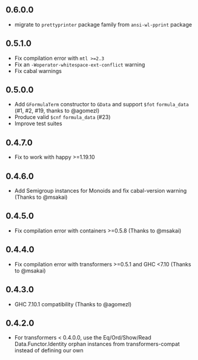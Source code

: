 ## 0.6.0.0

* migrate to `prettyprinter` package family from `ansi-wl-pprint` package

## 0.5.1.0

* Fix compilation error with `mtl >=2.3`
* Fix an `-Woperator-whitespace-ext-conflict` warning
* Fix cabal warnings

## 0.5.0.0

* Add `GFormulaTerm` constructor to `GData` and support `$fot` `formula_data` (#1, #2, #19, thanks to @agomezl)
* Produce valid `$cnf` `formula_data` (#23)
* Improve test suites

## 0.4.7.0

* Fix to work with happy >=1.19.10

## 0.4.6.0

* Add Semigroup instances for Monoids and fix cabal-version warning (Thanks to @msakai)

## 0.4.5.0

* Fix compilation error with containers >=0.5.8 (Thanks to @msakai)

## 0.4.4.0

* Fix compilation error with transformers >=0.5.1 and GHC <7.10 (Thanks to @msakai)

## 0.4.3.0

* GHC 7.10.1 compatibility (Thanks to @agomezl)

## 0.4.2.0

* For transformers < 0.4.0.0, use the Eq/Ord/Show/Read Data.Functor.Identity orphan instances
  from transformers-compat instead of defining our own
